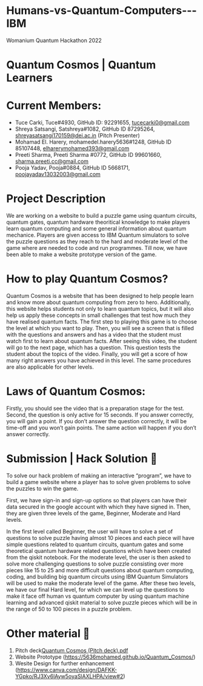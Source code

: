 # Humans-vs-Quantum-Computers---IBM

Womanium Quantum Hackathon 2022

# Quantum Cosmos | Quantum Learners

# Current Members: 
- Tuce Carki, Tuce#4930, GitHub ID: 92291655, tucecarki0@gmail.com
- Shreya Satsangi, Satshreya#1082, GitHub ID 87295264, shreyasatsangi170159@dei.ac.in (Pitch Presenter)
- Mohamad El. Harery, mohamedel.harery5636#1248, GitHub ID 85107448, elharerymohamed393@gmail.com
- Preeti Sharma, Preeti Sharma #0772, GitHub ID 99601660, sharma.preeti.cc@gmail.com
- Pooja Yadav, Pooja#0884, GitHub ID 5668171, poojayadav13032003@gmail.com

# Project Description

We are working on a website to build a puzzle game using quantum circuits, quantum gates, quantum hardware theoritical knowledge to make players learn quantum computing and some general information about quantum mechanice. Players are given access to IBM Quantum simulators to solve the puzzle questions as they reach to the hard and moderate level of the game where are needed to code and run programmes. Till now, we have been able to make a website prototype version of the game. 

# How to play Quantum Cosmos?

Quantum Cosmos is a website that has been designed to help people learn and know more about quantum computing from zero to hero. Additionally, this website helps students not only to learn quantum topics, but it will also help us apply these concepts in small challenges that test how much they have realised quantum facts. The first step to playing this game is to choose the level at which you want to play. Then, you will see a screen that is filled with the questions and answers and has a video that the student must watch first to learn about quantum facts. After seeing this video, the student will go to the next page, which has a question. This question tests the student about the topics of the video. Finally, you will get a score of how many right answers you have achieved in this level. The same procedures are also applicable for other levels.

# Laws of Quantum Cosmos:

Firstly, you should see the video that is a preparation stage for the test. Second, the question is only active for 15 seconds. If you answer correctly, you will gain a point. If you don’t answer the question correctly, it will be time-off and you won’t gain points. The same action will happen if you don’t answer correctly.

# Submission | Hack Solution 📝

To solve our hack problem of making an interactive “program”, we have to build a game website where a player has to solve given problems to solve the puzzles to win the game. 

First, we have sign-in and sign-up options so that players can have their data secured in the google account with which they have signed in. Then, they are given three levels of the game, Beginner, Moderate and Hard levels. 

In the first level called Beginner, the user will have to solve a set of questions to solve puzzle having almost 10 pieces and each piece will have simple questions related to quantum circuits, quantum gates and some theoretical quantum hardware related questions which have been created from the qiskit notebook. For the moderate level, the user is then asked to solve more challenging questions to solve puzzle consisting over more pieces like 15 to 25 and more difficult questions about quantum computing, coding, and building big quantum circuits using IBM Quantum Simulators will be used to make the moderate level of the game. After these two levels, we have our final Hard level, for which we can level up the questions to make it face off human vs quantum computer by using quantum machine learning and advanced qiskit material to solve puzzle pieces which will be in the range of 50 to 100 pieces in a puzzle problem. 


#  Other material 📝

1. Pitch deck[Quantum Cosmos (Pitch deck).pdf](https://github.com/uiafm/Humans-vs-Quantum-Computers---IBM/files/9411580/Quantum.Cosmos.Pitch.deck.pdf)
2. Website Prototype (https://5636mohamed.github.io/Quantum_Cosmos/)
3. Wesite Design for further enhancement (https://www.canva.com/design/DAFKK-YGpko/RJ3Xv6lAyw5oyaSlAXLHPA/view#2)

